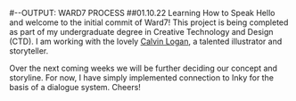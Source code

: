 #--OUTPUT: WARD7 PROCESS
##01.10.22 Learning How to Speak
Hello and welcome to the initial commit of Ward7! This project is being completed as part of my undergraduate degree in Creative Technology and Design (CTD). I am working with the lovely [Calvin Logan](https://www.calvinlogan.org/), a talented illustrator and storyteller.

Over the next coming weeks we will be further deciding our concept and storyline. For now, I have simply implemented connection to Inky for the basis of a dialogue system. Cheers!